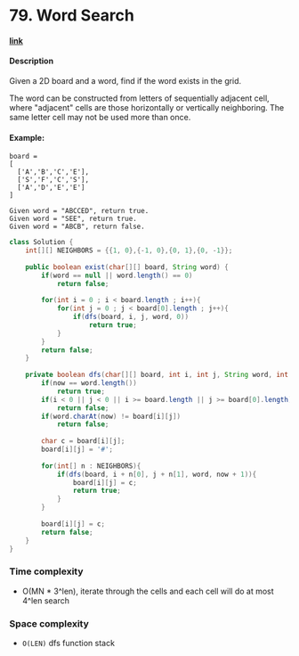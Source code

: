 # 79. Word Search
#### [link](https://leetcode.com/problems/word-search/submissions/)

#### Description
Given a 2D board and a word, find if the word exists in the grid.

The word can be constructed from letters of sequentially adjacent cell, where "adjacent" cells are those horizontally or vertically neighboring. The same letter cell may not be used more than once.

#### Example:
```
board =
[
  ['A','B','C','E'],
  ['S','F','C','S'],
  ['A','D','E','E']
]

Given word = "ABCCED", return true.
Given word = "SEE", return true.
Given word = "ABCB", return false.
```

```java
class Solution {
    int[][] NEIGHBORS = {{1, 0},{-1, 0},{0, 1},{0, -1}};
    
    public boolean exist(char[][] board, String word) {
        if(word == null || word.length() == 0)
            return false;
        
        for(int i = 0 ; i < board.length ; i++){
            for(int j = 0 ; j < board[0].length ; j++){
                if(dfs(board, i, j, word, 0))
                    return true;
            }
        }
        return false;
    }
    
    private boolean dfs(char[][] board, int i, int j, String word, int now){
        if(now == word.length())
            return true;
        if(i < 0 || j < 0 || i >= board.length || j >= board[0].length)
            return false;
        if(word.charAt(now) != board[i][j])
            return false;
        
        char c = board[i][j];
        board[i][j] = '#';
        
        for(int[] n : NEIGHBORS){
            if(dfs(board, i + n[0], j + n[1], word, now + 1)){
                board[i][j] = c;
                return true;
            }
        }
            
        board[i][j] = c;
        return false;
    }
}
```
### Time complexity
* O(MN * 3^len), iterate through the cells and each cell will do at most 4^len search 
### Space complexity
* `O(LEN)` dfs function stack